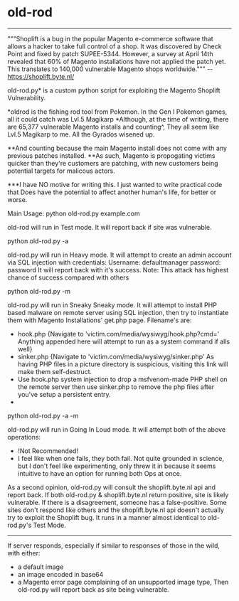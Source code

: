 # old-rod
-------------------------
"""Shoplift is a bug in the popular Magento e-commerce software that allows a hacker to take full control of a shop. It was discovered by Check Point and fixed by patch SUPEE-5344. However, a survey at April 14th revealed that 60% of Magento installations have not applied the patch yet. This translates to 140,000 vulnerable Magento shops worldwide.""" --https://shoplift.byte.nl/


old-rod.py* is a custom python script for exploiting the Magento Shoplift Vulnerability.

*oldrod is the fishing rod tool from Pokemon. In the Gen I Pokemon games, all it could catch was Lvl.5 Magikarp
*Although, at the time of writing, there are 65,377 vulnerable Magento installs and counting^, They all seem like Lvl.5 Magikarp to me. All the Gyrados wisened up.

**And counting because the main Magento install does not come with any previous patches installed. 
**As such, Magento is propogating victims quicker than they're customers are patching, with new customers being potential targets for malicous actors.

***I have NO motive for writing this. I just wanted to write practical code that Does have the potential to affect another human's life, for better or worse.

Main Usage:
python old-rod.py example.com

old-rod will run in Test mode. It will report back if site was vulnerable.

python old-rod.py -a

old-rod.py will run in Heavy mode. It will attempt to create an admin account via SQL injection with credentials:
Username: defaultmanager
password: password
It will report back with it's success.
Note: This attack has highest chance of success compared with others

python old-rod.py -m

old-rod.py will run in Sneaky Sneaky mode. It will attempt to install PHP based malware on remote server using SQL injection, then try to instantiate them with Magento Installations' get.php page. Filename's are:
- hook.php {Navigate to 'victim.com/media/wysiwyg/hook.php?cmd=' Anything appended here will attempt to run as a system command if alls well}
- sinker.php {Navigate to 'victim.com/media/wysiwyg/sinker.php' As having PHP files in a picture directory is suspicious, visiting this link will make them self-destruct.
- Use hook.php system injection to drop a msfvenom-made PHP shell on the remote server then use sinker.php to remove the php files after you've setup a persistent entry.
- 
python old-rod.py -a -m

old-rod.py will run in Going In Loud mode. It will attempt both of the above operations:
- !Not Recommended!
- I feel like when one fails, they both fail. Not quite grounded in science, but I don't feel like experimenting, only threw it in because it seems intuitive to have an option for running both Ops at once.

As a second opinion, old-rod.py will consult the shoplift.byte.nl api and report back.
If both old-rod.py & shoplift.byte.nl return positive, site is likely vulnerable.
If there is a disagreement, someone has a false-positive. Some sites don't respond like others and the shoplift.byte.nl api doesn't actually try to exploit the Shoplift bug. It runs in a manner almost identical to old-rod.py's Test Mode.

------------------------------------------------------------------------------------------------------------

If server responds, especially if similar to responses of those in the wild, with either:
- a default image
- an image encoded in base64
- a Magento error page complaining of an unsupported image type,
Then old-rod.py will report back as site being vulnerable.

